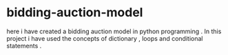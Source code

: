 # bidding-auction-model
here i have created a bidding auction model in python programming . In this project i have used the concepts of dictionary , loops and conditional statements .
